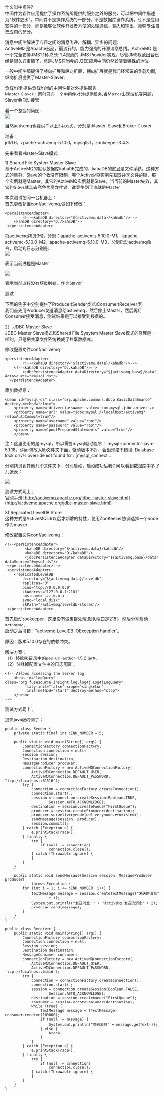 ﻿什么叫中间件?  
中间件为软件应用提供了操作系统所提供的服务之外的服务，可以把中间件描述为"软件胶水"。中间件不是操作系统的一部分，不是数据库操作系统，也不是应用软件的一部分，而是能够让软件开发者方便的处理通信、输入和输出，能够专注自己应用的部分。

消息中间件解决了应用之间的消息传递、解耦、异步的问题。  
ActiveMQ 是Apache出品，最流行的，能力强劲的开源消息总线。ActiveMQ 是一个完全支持JMS1.1和J2EE 1.4规范的 JMS Provider实现，尽管JMS规范出台已经是很久的事情了，但是JMS在当今的J2EE应用中间仍然扮演着特殊的地位。

一般中间件都提供了横向扩展和纵向扩展，横向扩展就是我们经常说的负载均衡,纵向扩展提供了Master-Slaver;

负载均衡:提供负载均衡的中间件都对外提供服务  
Master-Slaver：同时只有一个中间件对外提供服务,当Master出现挂机等问题，Slaver会自动接管  

看一个整合的简图:  
![](http://static.oschina.net/uploads/space/2016/0102/163534_dbUd_159239.png)  

当然activemq也提供了以上2中方式，分别是:Master-Slave和Broker Cluster

准备：  
jdk1.6，apache-activemq-5.10.0，mysql5.1，zookeeper-3.4.3

先来看看Master-Slave模式

1).Shared File System Master Slave  
基于ActiveMQ的默认数据库kahaDB完成的，kahaDB的底层是文件系统。这种方式的集群，Slave的个数没有限制，哪个ActiveMQ实例先获取共享文件的锁，那个实例就是Master，其它的ActiveMQ实例就是Slave，当当前的Master失效，其它的Slave就会去竞争共享文件锁，谁竞争到了谁就是Master

本次测试在同一台机器上：  
首先更改配置conf/activemq,做如下修改：  

```
<persistenceAdapter>
        <!--<kahaDB directory="${activemq.data}/kahadb"/>-->
	<kahaDB directory="D:/kahaDB"/>
 </persistenceAdapter>
```

将activemq拷贝3份，分别：apache-activemq-5.10.0-M1， apache-activemq-5.10.0-M2，apache-activemq-5.10.0-M3，分别启动activemq命令，启动的日志分别是:  
![](http://static.oschina.net/uploads/space/2016/0102/165241_whka_159239.png)

表示当前进程是Master  
  
![](http://static.oschina.net/uploads/space/2016/0102/165334_GWQW_159239.png)  

表示当前进程没有获取到锁，作为Slaver  

测试：

下面的例子中分别提供了Producer(Sender类)和Consumer(Receiver类)  
我们首先用Producer发送消息给activemq，然后停止Master，然后再用Consumer接受消息，测试结果是可以接受到数据的。

2）.JDBC Master Slave  
JDBC Master Slave模式和Shared File Sysytem Master Slave模式的原理是一样的，只是把共享文件系统换成了共享数据库。

修改配置文件conf/activemq  

```
<persistenceAdapter>
        <!--<kahaDB directory="${activemq.data}/kahadb"/>-->
	<!--<kahaDB directory="D:/kahaDB"/>-->
        <jdbcPersistenceAdapter dataDirectory="${activemq.base}/data" dataSource="#mysql-ds"/> 
  </persistenceAdapter>
```

添加数据源：

```
<bean id="mysql-ds" class="org.apache.commons.dbcp.BasicDataSource" destroy-method="close">
	<property name="driverClassName" value="com.mysql.jdbc.Driver"/>
	<property name="url" value="jdbc:mysql://localhost/activemq?relaxAutoCommit=true"/>
	<property name="username" value="root"/>
	<property name="password" value="root"/>
	<property name="poolPreparedStatements" value="true"/>
    </bean>
```

注：这里使用的是mysql，所以需要mysql驱动程序： mysql-connector-java-5.1.18，讲jar包放入lib文件夹下面，驱动版本不对，会出现如下错误: Database lock driver override not found for : \[mysql_connect ...

  

分别拷贝到其他几个文件夹下，分别启动，启动成功后我们可以看到数据库中多了几张表：

![](http://static.oschina.net/uploads/space/2016/0102/175717_XMFX_159239.png)  

测试方式同上；  
官网手册:[http://activemq.apache.org/jdbc-master-slave.html](http://activemq.apache.org/jdbc-master-slave.html)

3).Replicated LevelDB Store  
这种方式是ActiveMQ5.9以后才新增的特性，使用ZooKeeper协调选择一个node作为master

修改配置文件conf/activemq：  

```
<!--<persistenceAdapter>
         <kahaDB directory="${activemq.data}/kahadb"/>
         <kahaDB directory="D:/kahaDB"/>
         <jdbcPersistenceAdapter dataDirectory="${activemq.base}/data" dataSource="#mysql-ds"/> 
 </persistenceAdapter>-->
 <persistenceAdapter>
	<replicatedLevelDB
		directory="${activemq.data}/leveldb"
		replicas="3"
		bind="tcp://0.0.0.0:0"
		zkAddress="127.0.0.1:2181"
		hostname="127.0.0.1"
		sync="local_disk"
		zkPath="/activemq/leveldb-stores"/>
 </persistenceAdapter>
```

首先启动zookeeper，这里没有做集群处理,默认端口是2181，然后分别启动activemq，  
启动之后报错："activemq LevelDB IOException handler"。 

原因：版本5.10.0存在的依赖冲突。  

解决方案：  
（1）移除lib目录中的pax-url-aether-1.5.2.jar包  
（2）注释掉配置文件中的日志配置；

```
<!-- Allows accessing the server log
    <bean id="logQuery" class="org.fusesource.insight.log.log4j.Log4jLogQuery"
          lazy-init="false" scope="singleton"
          init-method="start" destroy-method="stop">
    </bean>
-->
```

测试方式同上；

提供java版的例子：  

```
public class Sender {
	private static final int SEND_NUMBER = 5;

	public static void main(String[] args) {
		ConnectionFactory connectionFactory;
		Connection connection = null;
		Session session;
		Destination destination;
		MessageProducer producer;
		connectionFactory = new ActiveMQConnectionFactory(
			ActiveMQConnection.DEFAULT_USER,
			ActiveMQConnection.DEFAULT_PASSWORD, "tcp://localhost:61616");
		try {
			connection = connectionFactory.createConnection();
			connection.start();
			session = connection.createSession(Boolean.TRUE,
					Session.AUTO_ACKNOWLEDGE);
			destination = session.createQueue("FirstQueue");
			producer = session.createProducer(destination);
			producer.setDeliveryMode(DeliveryMode.PERSISTENT);
			sendMessage(session, producer);
			session.commit();
		} catch (Exception e) {
			e.printStackTrace();
		} finally {
			try {
				if (null != connection)
					connection.close();
			} catch (Throwable ignore) {
			}
		}
	}

	public static void sendMessage(Session session, MessageProducer producer)
			throws Exception {
		for (int i = 1; i <= SEND_NUMBER; i++) {
			TextMessage message = session.createTextMessage("发送的消息"
					+ i);
			System.out.println("发送消息：" + "ActiveMq 发送的消息" + i);
			producer.send(message);
		}
	}
}
```

```
public class Receiver {
	public static void main(String[] args) {
		ConnectionFactory connectionFactory;
		Connection connection = null;
		Session session;
		Destination destination;
		MessageConsumer consumer;
		connectionFactory = new ActiveMQConnectionFactory(
			ActiveMQConnection.DEFAULT_USER,
			ActiveMQConnection.DEFAULT_PASSWORD, "tcp://localhost:61616");
		try {
			connection = connectionFactory.createConnection();
			connection.start();
			session = connection.createSession(Boolean.FALSE,
					Session.AUTO_ACKNOWLEDGE);
			destination = session.createQueue("FirstQueue");
			consumer = session.createConsumer(destination);
			while (true) {
				TextMessage message = (TextMessage) consumer.receive(100000);
				if (null != message) {
					System.out.println("收到消息" + message.getText());
				} else {
					break;
				}
			}
		} catch (Exception e) {
			e.printStackTrace();
		} finally {
			try {
				if (null != connection)
					connection.close();
			} catch (Throwable ignore) {
			}
		}
	}
}
```